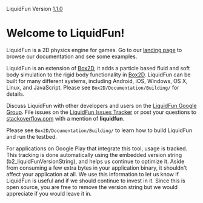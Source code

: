 LiquidFun Version [1.1.0][]

# Welcome to LiquidFun!

LiquidFun is a 2D physics engine for games.  Go to our
[landing page][] to browse our documentation and see some examples.

LiquidFun is an extension of [Box2D][], it adds a particle based fluid and soft
body simulation to the rigid body functionality in [Box2D][].  LiquidFun can be
built for many different systems, including Android, iOS, Windows, OS X, Linux,
and JavaScript. Please see `Box2D/Documentation/Building/` for details.

Discuss LiquidFun with other developers and users on the
[LiquidFun Google Group][].  File issues on the [LiquidFun Issues Tracker][]
or post your questions to [stackoverflow.com][] with a mention of
**liquidfun**.

Please see `Box2D/Documentation/Building/` to learn how to build LiquidFun and
run the testbed.

For applications on Google Play that integrate this tool, usage is tracked.
This tracking is done automatically using the embedded version string
(b2_liquidFunVersionString), and helps us continue to optimize it. Aside from
consuming a few extra bytes in your application binary, it shouldn't affect
your application at all. We use this information to let us know if LiquidFun
is useful and if we should continue to invest in it. Since this is open
source, you are free to remove the version string but we would appreciate if
you would leave it in.

  [LiquidFun Google Group]: http://group.google.com/group/liquidfun
  [LiquidFun Issues Tracker]: http://github.com/google/liquidfun/issues
  [stackoverflow.com]: http://www.stackoverflow.com
  [landing page]: http://google.github.io/liquidfun
  [1.1.0]: http://google.github.io/liquidfun/ReleaseNotes.html
  [Box2D]: http://box2d.org
